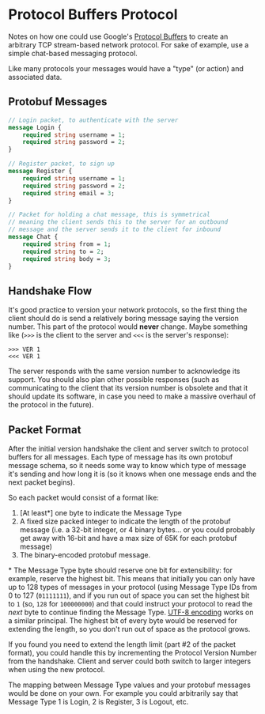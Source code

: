 # Protocol Buffers Protocol

Notes on how one could use Google's [Protocol Buffers](https://developers.google.com/protocol-buffers/) to create an arbitrary TCP stream-based network protocol. For sake of example, use a simple chat-based messaging protocol.

Like many protocols your messages would have a "type" (or action) and associated data.

## Protobuf Messages

```protobuf
// Login packet, to authenticate with the server
message Login {
    required string username = 1;
    required string password = 2;
}

// Register packet, to sign up
message Register {
    required string username = 1;
    required string password = 2;
    required string email = 3;
}

// Packet for holding a chat message, this is symmetrical
// meaning the client sends this to the server for an outbound
// message and the server sends it to the client for inbound
message Chat {
    required string from = 1;
    required string to = 2;
    required string body = 3;
}
```

## Handshake Flow

It's good practice to version your network protocols, so the first thing the client should do is send a relatively boring message saying the version number. This part of the protocol would **never** change. Maybe something like (`>>>` is the client to the server and `<<<` is the server's response):

```
>>> VER 1
<<< VER 1
```

The server responds with the same version number to acknowledge its support. You should also plan other possible responses (such as communicating to the client that its version number is obsolete and that it should update its software, in case you need to make a massive overhaul of the protocol in the future).

## Packet Format

After the initial version handshake the client and server switch to protocol buffers for all messages. Each type of message has its own protobuf message schema, so it needs some way to know which type of message it's sending and how long it is (so it knows when one message ends and the next packet begins).

So each packet would consist of a format like:

1. [At least*] one byte to indicate the Message Type
2. A fixed size packed integer to indicate the length of the protobuf message (i.e. a 32-bit integer, or 4 binary bytes... or you could probably get away with 16-bit and have a max size of 65K for each protobuf message)
3. The binary-encoded protobuf message.

\* The Message Type byte should reserve one bit for extensibility: for example, reserve the highest bit. This means that initially you can only have up to 128 types of messages in your protocol (using Message Type IDs from 0 to 127 (`01111111`), and if you run out of space you can set the highest bit to `1` (so, `128` for `100000000`) and that could instruct your protocol to read the *next* byte to continue finding the Message Type. [UTF-8 encoding](https://www.youtube.com/watch?v=MijmeoH9LT4) works on a similar principal. The highest bit of every byte would be reserved for extending the length, so you don't run out of space as the protocol grows.

If you found you need to extend the length limit (part #2 of the packet format), you could handle this by incrementing the Protocol Version Number from the handshake. Client and server could both switch to larger integers when using the new protocol.

The mapping between Message Type values and your protobuf messages would be done on your own. For example you could arbitrarily say that Message Type 1 is Login, 2 is Register, 3 is Logout, etc.